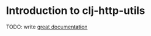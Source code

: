 # Introduction to clj-http-utils

TODO: write [great documentation](http://jacobian.org/writing/what-to-write/)
